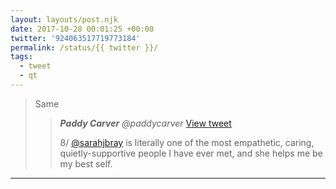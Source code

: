 ```yaml
---
layout: layouts/post.njk
date: 2017-10-28 00:01:25 +00:00
twitter: '924063517719773184'
permalink: /status/{{ twitter }}/
tags: 
  - tweet
  - qt
---
```


> Same 
> 
> > <cite>**Paddy Carver** @paddycarver</cite> [View tweet](https://twitter.com/paddycarver/status/924060147114156033)
> > 
> > 8/ [@sarahjbray](https://twitter.com/sarahjbray) is literally one of the most empathetic, caring, quietly-supportive people I have ever met, and she helps me be my best self.

---
